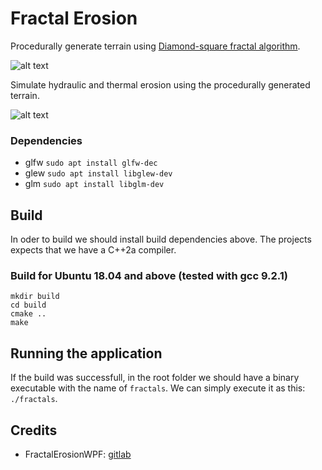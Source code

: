 # Fractal Erosion

Procedurally generate terrain using [Diamond-square fractal algorithm](https://en.wikipedia.org/wiki/Diamond-square_algorithm).

![alt text](./res/other/generate_resized.gif)

Simulate hydraulic and thermal erosion using the procedurally generated terrain.

![alt text](./res/other/erosion_resized.gif)

### Dependencies

* glfw `sudo apt install glfw-dec`
* glew `sudo apt install libglew-dev`
* glm `sudo apt install libglm-dev`

## Build

In oder to build we should install build dependencies above. The projects expects that we have a C++2a compiler.

### Build for Ubuntu 18.04 and above (tested with gcc 9.2.1)
```
mkdir build
cd build
cmake ..
make
```

## Running the application

If the build was successfull, in the root folder we should have a binary executable with the name of `fractals`. We can simply execute it as this: `./fractals`.

## Credits
* FractalErosionWPF: [gitlab](https://gitlab.com/BCBlanka/FractalErosionWPF/tree/master/FractaliWPF/FractaliWPF)

